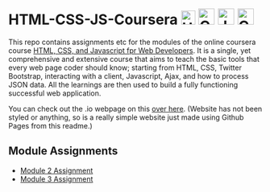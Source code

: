 # HTML-CSS-JS-Coursera <img alt="HTML5" width="28px" src="https://cdn.jsdelivr.net/npm/programming-languages-logos@0.0.3/src/html/html.svg"/> <img alt="CSS3" width="32px" src="https://upload.wikimedia.org/wikipedia/commons/6/62/CSS3_logo.svg"/> <img alt="JavaScript" width="32px" src="https://cdn.jsdelivr.net/npm/programming-languages-logos@0.0.3/src/javascript/javascript.svg" /> <img alt="Coursera" width="32px" src="https://upload.wikimedia.org/wikipedia/commons/9/97/Coursera-Logo_600x600.svg" />

This repo contains assignments etc for the modules of the online coursera course [HTML, CSS, and Javascript fpr Web Developers](https://www.coursera.org/learn/html-css-javascript-for-web-developers). It is a single, yet comprehensive and extensive course that aims to teach the basic tools that every web page coder should know; starting from HTML, CSS, Twitter Bootstrap, interacting with a client, Javascript, Ajax, and how to process JSON data. All the learnings are then used to build a fully functioning successful web application.

You can check out the .io webpage on this [over here](https://alimuhammadasad.github.io/HTML-CSS-JS-Coursera/). (Website has not been styled or anything, so is a really simple website just made using Github Pages from this readme.)

## Module Assignments

- [Module 2 Assignment](Module2-Assignment)
- [Module 3 Assignment](Module3-Assignment)